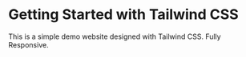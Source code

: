 # Getting Started with Tailwind CSS

This is a simple demo website designed with Tailwind CSS. Fully Responsive.
